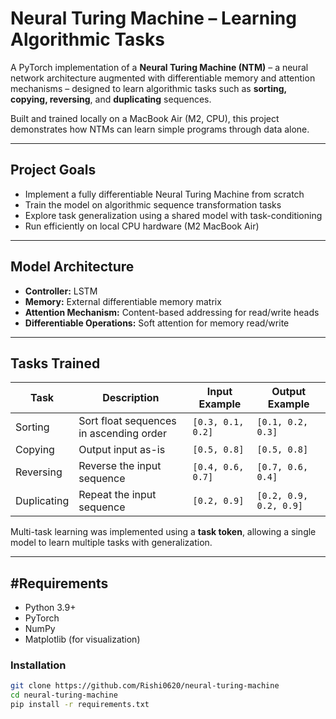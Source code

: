 # Neural Turing Machine – Learning Algorithmic Tasks

A PyTorch implementation of a **Neural Turing Machine (NTM)** – a neural network architecture augmented with differentiable memory and attention mechanisms – designed to learn algorithmic tasks such as **sorting, copying, reversing**, and **duplicating** sequences.

Built and trained locally on a MacBook Air (M2, CPU), this project demonstrates how NTMs can learn simple programs through data alone.

---

## Project Goals

- Implement a fully differentiable Neural Turing Machine from scratch
- Train the model on algorithmic sequence transformation tasks
- Explore task generalization using a shared model with task-conditioning
- Run efficiently on local CPU hardware (M2 MacBook Air)

---

## Model Architecture

- **Controller:** LSTM
- **Memory:** External differentiable memory matrix
- **Attention Mechanism:** Content-based addressing for read/write heads
- **Differentiable Operations:** Soft attention for memory read/write

---

## Tasks Trained

| Task        | Description                            | Input Example                | Output Example              |
|-------------|----------------------------------------|------------------------------|-----------------------------|
| Sorting     | Sort float sequences in ascending order| `[0.3, 0.1, 0.2]`            | `[0.1, 0.2, 0.3]`           |
| Copying     | Output input as-is                     | `[0.5, 0.8]`                 | `[0.5, 0.8]`                |
| Reversing   | Reverse the input sequence             | `[0.4, 0.6, 0.7]`            | `[0.7, 0.6, 0.4]`           |
| Duplicating | Repeat the input sequence              | `[0.2, 0.9]`                 | `[0.2, 0.9, 0.2, 0.9]`      |

Multi-task learning was implemented using a **task token**, allowing a single model to learn multiple tasks with generalization.

---

## #Requirements

- Python 3.9+
- PyTorch
- NumPy
- Matplotlib (for visualization)

### Installation

```bash
git clone https://github.com/Rishi0620/neural-turing-machine
cd neural-turing-machine
pip install -r requirements.txt
